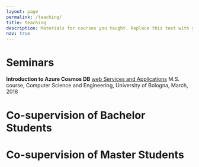 ```yaml
---
layout: page
permalink: /teaching/
title: teaching
description: Materials for courses you taught. Replace this text with your description.
nav: true
---
```


# Seminars

<b>Introduction to Azure Cosmos DB</b>
<a href="https://www.unibo.it/en/teaching/course-unit-catalogue/course-unit/2018/412604">web Services and Applications</a> M.S. course, Computer Science and Engineering, University of Bologna, March, 2018

# Co-supervision of Bachelor Students

# Co-supervision of Master Students
